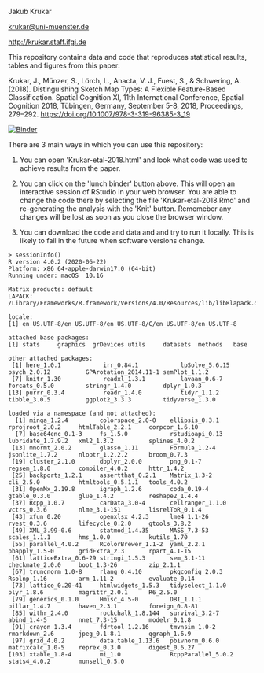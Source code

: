 Jakub Krukar


krukar@uni-muenster.de

http://krukar.staff.ifgi.de


This repository contains data and code that reproduces statistical results, tables and figures from this paper:

Krukar, J., Münzer, S., Lörch, L., Anacta, V. J., Fuest, S., & Schwering, A. (2018). Distinguishing Sketch Map Types: A Flexible Feature-Based Classification. Spatial Cognition XI, 11th International Conference, Spatial Cognition 2018, Tübingen, Germany, September 5-8, 2018, Proceedings, 279–292. https://doi.org/10.1007/978-3-319-96385-3_19

[![Binder](https://mybinder.org/badge_logo.svg)](https://mybinder.org/v2/gh/kubakrukar/sketchmaptypes/HEAD?urlpath=rstudio)



There are 3 main ways in which you can use this repository:

1. You can open 'Krukar-etal-2018.html' and look what code was used to achieve results from the paper.

2. You can click on the 'lunch binder' button above. This will open an interactive session of RStudio in your web browser. You are able to change the code there by selecting the file 'Krukar-etal-2018.Rmd' and re-generating the analysis with the 'Knit' button. Rememeber any changes will be lost as soon as you close the browser window.

3. You can download the code and data and and try to run it locally. This is likely to fail in the future when software versions change.




```
> sessionInfo()
R version 4.0.2 (2020-06-22)
Platform: x86_64-apple-darwin17.0 (64-bit)
Running under: macOS  10.16

Matrix products: default
LAPACK: /Library/Frameworks/R.framework/Versions/4.0/Resources/lib/libRlapack.dylib

locale:
[1] en_US.UTF-8/en_US.UTF-8/en_US.UTF-8/C/en_US.UTF-8/en_US.UTF-8

attached base packages:
[1] stats     graphics  grDevices utils     datasets  methods   base     

other attached packages:
 [1] here_1.0.1            irr_0.84.1            lpSolve_5.6.15        psych_2.0.12          GPArotation_2014.11-1 semPlot_1.1.2        
 [7] knitr_1.30            readxl_1.3.1          lavaan_0.6-7          forcats_0.5.0         stringr_1.4.0         dplyr_1.0.3          
[13] purrr_0.3.4           readr_1.4.0           tidyr_1.1.2           tibble_3.0.5          ggplot2_3.3.3         tidyverse_1.3.0      

loaded via a namespace (and not attached):
  [1] minqa_1.2.4         colorspace_2.0-0    ellipsis_0.3.1      rprojroot_2.0.2     htmlTable_2.2.1     corpcor_1.6.10     
  [7] base64enc_0.1-3     fs_1.5.0            rstudioapi_0.13     lubridate_1.7.9.2   xml2_1.3.2          splines_4.0.2      
 [13] mnormt_2.0.2        glasso_1.11         Formula_1.2-4       jsonlite_1.7.2      nloptr_1.2.2.2      broom_0.7.3        
 [19] cluster_2.1.0       dbplyr_2.0.0        png_0.1-7           regsem_1.8.0        compiler_4.0.2      httr_1.4.2         
 [25] backports_1.2.1     assertthat_0.2.1    Matrix_1.3-2        cli_2.5.0           htmltools_0.5.1.1   tools_4.0.2        
 [31] OpenMx_2.19.8       igraph_1.2.6        coda_0.19-4         gtable_0.3.0        glue_1.4.2          reshape2_1.4.4     
 [37] Rcpp_1.0.7          carData_3.0-4       cellranger_1.1.0    vctrs_0.3.6         nlme_3.1-151        lisrelToR_0.1.4    
 [43] xfun_0.20           openxlsx_4.2.3      lme4_1.1-26         rvest_0.3.6         lifecycle_0.2.0     gtools_3.8.2       
 [49] XML_3.99-0.6        statmod_1.4.35      MASS_7.3-53         scales_1.1.1        hms_1.0.0           kutils_1.70        
 [55] parallel_4.0.2      RColorBrewer_1.1-2  yaml_2.2.1          pbapply_1.5-0       gridExtra_2.3       rpart_4.1-15       
 [61] latticeExtra_0.6-29 stringi_1.5.3       sem_3.1-11          checkmate_2.0.0     boot_1.3-26         zip_2.1.1          
 [67] truncnorm_1.0-8     rlang_0.4.10        pkgconfig_2.0.3     Rsolnp_1.16         arm_1.11-2          evaluate_0.14      
 [73] lattice_0.20-41     htmlwidgets_1.5.3   tidyselect_1.1.0    plyr_1.8.6          magrittr_2.0.1      R6_2.5.0           
 [79] generics_0.1.0      Hmisc_4.5-0         DBI_1.1.1           pillar_1.4.7        haven_2.3.1         foreign_0.8-81     
 [85] withr_2.4.0         rockchalk_1.8.144   survival_3.2-7      abind_1.4-5         nnet_7.3-15         modelr_0.1.8       
 [91] crayon_1.3.4        fdrtool_1.2.16      tmvnsim_1.0-2       rmarkdown_2.6       jpeg_0.1-8.1        qgraph_1.6.9       
 [97] grid_4.0.2          data.table_1.13.6   pbivnorm_0.6.0      matrixcalc_1.0-5    reprex_0.3.0        digest_0.6.27      
[103] xtable_1.8-4        mi_1.0              RcppParallel_5.0.2  stats4_4.0.2        munsell_0.5.0      
```
